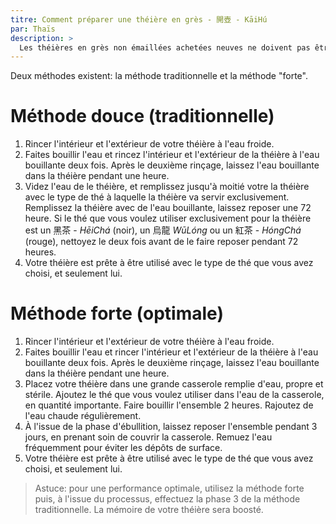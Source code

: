 ```yaml
---
titre: Comment préparer une théière en grès - 開壺 - KāiHú 
par: Thaïs
description: >
  Les théières en grès non émaillées achetées neuves ne doivent pas être utilisées telles quelles sans préparation initiale.
---
```


Deux méthodes existent: la méthode traditionnelle et la méthode "forte". 

# Méthode douce (traditionnelle)

1. Rincer l'intérieur et l'extérieur de votre théière à l'eau froide.
2. Faites bouillir l'eau et rincez l'intérieur et l'extérieur de la théière à l'eau bouillante deux fois. Après le deuxième rinçage, laissez l'eau bouillante dans la théière pendant une heure. 
3. Videz l'eau de le théière, et remplissez jusqu'à moitié votre la théière avec le type de thé à laquelle la théière va servir exclusivement. Remplissez la théière avec de l'eau bouillante, laissez reposer une 72 heure. Si le thé que vous voulez utiliser exclusivement pour la théière est un 黑茶 - _HēiChá_ (noir), un 烏龍 _WūLóng_ ou un 紅茶 - _HóngChá_ (rouge), nettoyez le deux fois avant de le faire reposer pendant 72 heures. 
4. Votre théière est prête à être utilisé avec le type de thé que vous avez choisi, et seulement lui.

# Méthode forte (optimale)

1. Rincer l'intérieur et l'extérieur de votre théière à l'eau froide.
2. Faites bouillir l'eau et rincer l'intérieur et l'extérieur de la théière à l'eau bouillante deux fois. Après le deuxième rinçage, laissez l'eau bouillante dans la théière pendant une heure. 
3. Placez votre théière dans une grande casserole remplie d'eau, propre et stérile. Ajoutez le thé que vous voulez utiliser dans l'eau de la casserole, en quantité importante. Faire bouillir l'ensemble 2 heures. Rajoutez de l'eau chaude régulièrement.
4. À l'issue de la phase d'ébullition, laissez reposer l'ensemble pendant 3 jours, en prenant soin de couvrir la casserole. Remuez l'eau fréquemment pour éviter les dépôts de surface. 
5. Votre théière est prête à être utilisé avec le type de thé que vous avez choisi, et seulement lui.

> Astuce: pour une performance optimale, utilisez la méthode forte puis, à l'issue du processus, effectuez la phase 3 de la méthode traditionnelle. La mémoire de votre théière sera boosté. 
